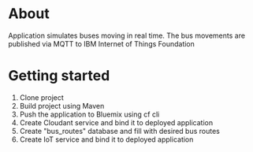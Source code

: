 # About
Application simulates buses moving in real time. The bus movements are published via MQTT to IBM Internet of Things Foundation

# Getting started
1. Clone project
2. Build project using Maven
3. Push the application to Bluemix using cf cli
4. Create Cloudant service and bind it to deployed application
5. Create "bus_routes" database and fill with desired bus routes
6. Create IoT service and bind it to deployed application
